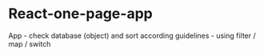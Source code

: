 # React-one-page-app
App  - check database (object) and sort according guidelines - using filter / map / switch
